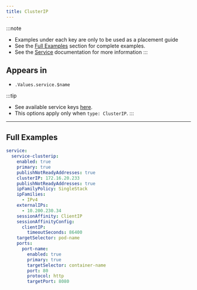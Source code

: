 ```yaml
---
title: ClusterIP
---
```


:::note
- Examples under each key are only to be used as a placement guide
- See the [Full Examples](#full-examples) section for complete examples.
- See the [Service](./index.md) documentation for more information
:::

## Appears in

- `.Values.service.$name`

:::tip
- See available service keys [here](./index.md).
- This options apply only when `type: ClusterIP`.
:::

---

## Full Examples

```yaml
service:
  service-clusterip:
    enabled: true
    primary: true
    publishNotReadyAddresses: true
    clusterIP: 172.16.20.233
    publishNotReadyAddresses: true
    ipFamilyPolicy: SingleStack
    ipFamilies:
      - IPv4
    externalIPs:
      - 10.200.230.34
    sessionAffinity: ClientIP
    sessionAffinityConfig:
      clientIP:
        timeoutSeconds: 86400
    targetSelector: pod-name
    ports:
      port-name:
        enabled: true
        primary: true
        targetSelector: container-name
        port: 80
        protocol: http
        targetPort: 8080
```
